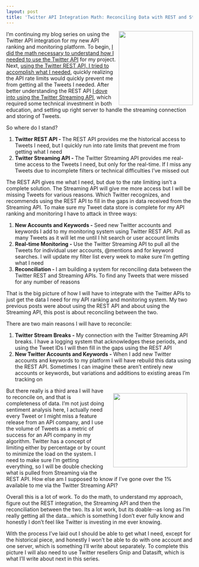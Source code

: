 ```yaml
---
layout: post
title: 'Twitter API Integration Math: Reconciling Data with REST and Streaming APIs'
---
```

<p><img src="http://kinlane-productions.s3.amazonaws.com/twitter/twitter-bird-blue-on-white.png" alt="" width="200" align="right" /></p>
<p>I&rsquo;m continuing my blog series on using the Twitter API integration for my new API ranking and monitoring platform.  To begin, <a href="http://apivoice.com/2012/06/05/doing-the-twitter-api-integration-math/">I did the math necessary to understand how I needed to use the Twitter API</a> for my project.  Next, <a href="http://apivoice.com/2012/06/06/twitter-api-integration-math-rest-api/">using the Twitter REST API, I tried to accomplish what I needed</a>, quickly realizing the API rate limits would quickly prevent me from getting all the Tweets I needed.  After better understanding the REST API <a href="http://apivoice.com/2012/06/21/twitter-api-integration-math-streaming-api/">I dove into using the Twitter Streaming API</a>, which required some technical investment in both education, and setting up right server to handle the streaming connection and storing of Tweets.</p>
<p>So where do I stand?</p>
<ol class="mainlist">
<li><strong>Twitter REST API - </strong>The REST API provides me the historical access to Tweets I need, but I quickly run into rate limits that prevent me from getting what I need</li>
<li><strong>Twitter Streaming API - </strong>The Twitter Streaming API provides me real-time access to the Tweets I need, but only for the real-time.  If I miss any Tweets due to incomplete filters or technical difficulties I&rsquo;ve missed out</li>
</ol>
<p>The REST API gives me what I need, but due to the rate limiting isn&rsquo;t a complete solution.  The Streaming API will give me more access but I will be missing Tweets for various reasons.  Which Twitter recognizes, and recommends using the REST API to fill in the gaps in data received from the Streaming API.  To make sure my Tweet data store is complete for my API ranking and monitoring I have to attack in three ways:</p>
<ol class="mainlist">
<li><strong>New Accounts and Keywords -</strong> Seed new Twitter accounts and keywords I add to my monitoring system using Twitter REST API.  Pull as many Tweets as it will let me until I hit search or user account limits</li>
<li><strong>Real-time Monitoring -</strong> Use the Twitter Streaming API to pull all the Tweets for individual user accounts, @mentions and for keyword searches.  I will update my filter list every week to make sure I&rsquo;m getting what I need</li>
<li><strong>Reconciliation - </strong>I am building a system for reconciling data between the Twitter REST and Streaming APIs.  To find any Tweets that were missed for any number of reasons</li>
</ol>
<p>That is the big picture of how I will have to integrate with the Twitter APIs to just get the data I need for my API ranking and monitoring system.  My two previous posts were about using the REST API and about using the Streaming API, this post is about reconciling between the two.</p>
<p>There are two main reasons I will have to reconcile:</p>
<ol class="mainlist">
<li><strong>Twitter Stream Breaks -</strong> My connection with the Twitter Streaming API breaks.  I have a logging system that acknowledges these periods, and using the Tweet IDs I will then fill in the gaps using the REST API</li>
<li><strong>New Twitter Accounts and Keywords -</strong> When I add new Twitter accounts and keywords to my platform I will have rebuild this data using the REST API.  Sometimes I can imagine these aren&rsquo;t entirely new accounts or keywords, but variations and additions to existing areas I&rsquo;m tracking on</li>
</ol>
<p><img style="padding: 15px;" src="http://kinlane-productions.s3.amazonaws.com/data-reconciliation.jpg" alt="" width="200" align="right" /></p>
<p>But there really is a third area I will have to reconcile on, and that is completeness of data.  I&rsquo;m not just doing sentiment analysis here, I actually need every Tweet or I might miss a feature release from an API company, and I use the volume of Tweets as a metric of success for an API company in my algorithm.  Twitter has a concept of limiting either by percentage or by count to minimize the load on the system.  I need to make sure I&rsquo;m getting everything, so I will be double checking what is pulled from Streaming via the REST API.  How else am I supposed to know if I&rsquo;ve gone over the 1% available to me via the Twitter Streaming API?</p>
<p>Overall this is a lot of work.  To do the math, to understand my approach, figure out the REST integration, the Streaming API and then the reconciliation between the two.  Its a lot work, but its doable--as long as I&rsquo;m really getting all the data...which is something I don&rsquo;t ever fully know and honestly I don&rsquo;t feel like Twitter is investing in me ever knowing.</p>
<p>With the process I&rsquo;ve laid out I should be able to get what I need, except for the historical piece, and honestly I won&rsquo;t be able to do with one account and one server, which is something I&rsquo;ll write about separately.  To complete this picture I will also need to use Twitter resellers Gnip and Datasift, which is what I&rsquo;ll write about next in this series.</p>
